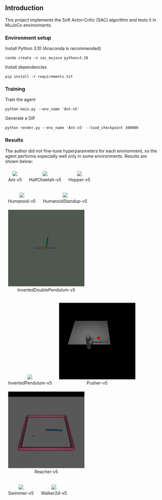 ## Introduction
This project implements the Soft Actor-Critic (SAC) algorithm and tests it in MuJoCo environments.

### Environment setup
Install Python 3.10 (Anaconda is recommended)
```
conda create -n sac_mujoco python=3.10
```

Install dependencies
```
pip install -r requirements.txt
```

### Training
Train the agent
```
python main.py --env_name 'Ant-v5'
```

Generate a GIF
```
python render.py --env_name 'Ant-v5' --load_checkpoint 300000
```

### Results
The author did not fine-tune hyperparameters for each environment, so the agent performs especially well only in some environments. Results are shown below:
<p align="center">
  <figure style="display:inline-block; text-align:center; margin:10px;">
    <img src="./gif/Ant-v5_animation.gif" width="250">
    <figcaption>Ant-v5</figcaption>
  </figure>
  <figure style="display:inline-block; text-align:center; margin:10px;">
    <img src="./gif/HalfCheetah-v5_animation.gif" width="250">
    <figcaption>HalfCheetah-v5</figcaption>
  </figure>
  <figure style="display:inline-block; text-align:center; margin:10px;">
    <img src="./gif/Hopper-v5_animation.gif" width="250">
    <figcaption>Hopper-v5</figcaption>
  </figure>
</p>

<p align="center">
  <figure style="display:inline-block; text-align:center; margin:10px;">
    <img src="./gif/Humanoid-v5_animation.gif" width="250">
    <figcaption>Humanoid-v5</figcaption>
  </figure>
  <figure style="display:inline-block; text-align:center; margin:10px;">
    <img src="./gif/HumanoidStandup-v5_animation.gif" width="250">
    <figcaption>HumanoidStandup-v5</figcaption>
  </figure>
  <figure style="display:inline-block; text-align:center; margin:10px;">
    <img src="./gif/InvertedDoublePendulum-v5_animation.gif" width="250">
    <figcaption>InvertedDoublePendulum-v5</figcaption>
  </figure>
</p>

<p align="center">
  <figure style="display:inline-block; text-align:center; margin:10px;">
    <img src="./gif/InvertedPendulum-v5_animation.gif" width="250">
    <figcaption>InvertedPendulum-v5</figcaption>
  </figure>
  <figure style="display:inline-block; text-align:center; margin:10px;">
    <img src="./gif/Pusher-v5_animation.gif" width="250">
    <figcaption>Pusher-v5</figcaption>
  </figure>
  <figure style="display:inline-block; text-align:center; margin:10px;">
    <img src="./gif/Reacher-v5_animation.gif" width="250">
    <figcaption>Reacher-v5</figcaption>
  </figure>
</p>

<p align="center">
  <figure style="display:inline-block; text-align:center; margin:10px;">
    <img src="./gif/Swimmer-v5_animation.gif" width="250">
    <figcaption>Swimmer-v5</figcaption>
  </figure>
  <figure style="display:inline-block; text-align:center; margin:10px;">
    <img src="./gif/Walker2d-v5_animation.gif" width="250">
    <figcaption>Walker2d-v5</figcaption>
  </figure>
</p>


